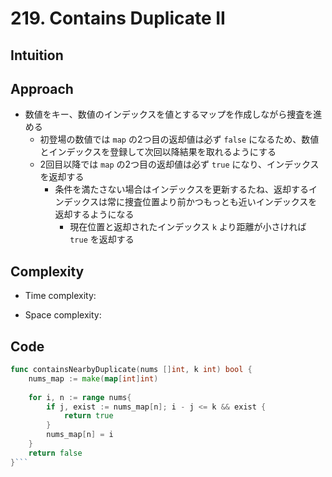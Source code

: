 # 219. Contains Duplicate II

## Intuition

## Approach
<!-- Describe your approach to solving the problem. -->
- 数値をキー、数値のインデックスを値とするマップを作成しながら捜査を進める
  - 初登場の数値では `map` の2つ目の返却値は必ず `false` になるため、数値とインデックスを登録して次回以降結果を取れるようにする
  - 2回目以降では `map` の2つ目の返却値は必ず `true` になり、インデックスを返却する
    - 条件を満たさない場合はインデックスを更新するたね、返却するインデックスは常に捜査位置より前かつもっとも近いインデックスを返却するようになる
      - 現在位置と返却されたインデックス `k` より距離が小さければ `true` を返却する

## Complexity

- Time complexity:
<!-- Add your time complexity here, e.g. $$O(n)$$ -->

- Space complexity:
<!-- Add your space complexity here, e.g. $$O(n)$$ -->

## Code

```go
func containsNearbyDuplicate(nums []int, k int) bool {
    nums_map := make(map[int]int)
    
    for i, n := range nums{
        if j, exist := nums_map[n]; i - j <= k && exist {
            return true
        } 
        nums_map[n] = i
    }
    return false
}```
